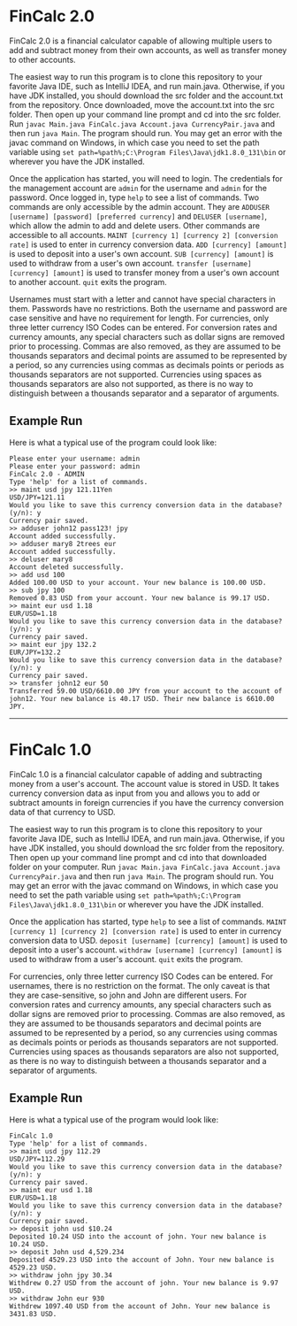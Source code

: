 # FinCalc 2.0
FinCalc 2.0 is a financial calculator capable of allowing multiple users to add and subtract money from their own accounts, as well as transfer money to other accounts.

The easiest way to run this program is to clone this repository to your favorite Java IDE, such as IntelliJ IDEA, and run main.java. Otherwise, if you have JDK installed, you should download the src folder and the account.txt from the repository. Once downloaded, move the account.txt into the src folder. Then open up your command line prompt and cd into the src folder. Run `javac Main.java FinCalc.java Account.java CurrencyPair.java` and then run `java Main`. The program should run. You may get an error with the javac command on Windows, in which case you need to set the path variable using `set path=%path%;C:\Program Files\Java\jdk1.8.0_131\bin` or wherever you have the JDK installed.

Once the application has started, you will need to login. The credentials for the management account are `admin` for the username and `admin` for the password. Once logged in, type `help` to see a list of commands. Two commands are only accessible by the admin account. They are `ADDUSER [username] [password] [preferred currency]` and `DELUSER [username]`, which allow the admin to add and delete users. Other commands are accessible to all accounts. `MAINT [currency 1] [currency 2] [conversion rate]` is used to enter in currency conversion data. `ADD [currency] [amount]` is used to deposit into a user's own account. `SUB [currency] [amount]` is used to withdraw from a user's own account. `transfer [username] [currency] [amount]` is used to transfer money from a user's own account to another account. `quit` exits the program.

Usernames must start with a letter and cannot have special characters in them. Passwords have no restrictions. Both the username and password are case sensitive and have no requirement for length. For currencies, only three letter currency ISO Codes can be entered. For conversion rates and currency amounts, any special characters such as dollar signs are removed prior to processing. Commas are also removed, as they are assumed to be thousands separators and decimal points are assumed to be represented by a period, so any currencies using commas as decimals points or periods as thousands separators are not supported. Currencies using spaces as thousands separators are also not supported, as there is no way to distinguish between a thousands separator and a separator of arguments.

## Example Run
Here is what a typical use of the program could look like:
```
Please enter your username: admin
Please enter your password: admin
FinCalc 2.0 - ADMIN
Type 'help' for a list of commands.
>> maint usd jpy 121.11Yen
USD/JPY=121.11
Would you like to save this currency conversion data in the database? (y/n): y
Currency pair saved.
>> adduser john12 pass123! jpy
Account added successfully.
>> adduser mary8 2trees eur
Account added successfully.
>> deluser mary8
Account deleted successfully.
>> add usd 100
Added 100.00 USD to your account. Your new balance is 100.00 USD.
>> sub jpy 100
Removed 0.83 USD from your account. Your new balance is 99.17 USD.
>> maint eur usd 1.18
EUR/USD=1.18
Would you like to save this currency conversion data in the database? (y/n): y
Currency pair saved.
>> maint eur jpy 132.2
EUR/JPY=132.2
Would you like to save this currency conversion data in the database? (y/n): y
Currency pair saved.
>> transfer john12 eur 50
Transferred 59.00 USD/6610.00 JPY from your account to the account of john12. Your new balance is 40.17 USD. Their new balance is 6610.00 JPY.
```

---

# FinCalc 1.0
FinCalc 1.0 is a financial calculator capable of adding and subtracting money from a user's account. The account value is stored in USD. It takes currency conversion data as input from you and allows you to add or subtract amounts in foreign currencies if you have the currency conversion data of that currency to USD.

The easiest way to run this program is to clone this repository to your favorite Java IDE, such as IntelliJ IDEA, and run main.java. Otherwise, if you have JDK installed, you should download the src folder from the repository. Then open up your command line prompt and cd into that downloaded folder on your computer. Run `javac Main.java FinCalc.java Account.java CurrencyPair.java` and then run `java Main`. The program should run. You may get an error with the javac command on Windows, in which case you need to set the path variable using `set path=%path%;C:\Program Files\Java\jdk1.8.0_131\bin` or wherever you have the JDK installed.

Once the application has started, type `help` to see a list of commands. `MAINT [currency 1] [currency 2] [conversion rate]` is used to enter in currency conversion data to USD. `deposit [username] [currency] [amount]` is used to deposit into a user's account. `withdraw [username] [currency] [amount]` is used to withdraw from a user's account. `quit` exits the program.

For currencies, only three letter currency ISO Codes can be entered. For usernames, there is no restriction on the format. The only caveat is that they are case-sensitive, so john and John are different users. For conversion rates and currency amounts, any special characters such as dollar signs are removed prior to processing. Commas are also removed, as they are assumed to be thousands separators and decimal points are assumed to be represented by a period, so any currencies using commas as decimals points or periods as thousands separators are not supported. Currencies using spaces as thousands separators are also not supported, as there is no way to distinguish between a thousands separator and a separator of arguments.

## Example Run
Here is what a typical use of the program would look like:
```
FinCalc 1.0
Type 'help' for a list of commands.
>> maint usd jpy 112.29
USD/JPY=112.29
Would you like to save this currency conversion data in the database? (y/n): y
Currency pair saved.
>> maint eur usd 1.18
EUR/USD=1.18
Would you like to save this currency conversion data in the database? (y/n): y
Currency pair saved.
>> deposit john usd $10.24
Deposited 10.24 USD into the account of john. Your new balance is 10.24 USD.
>> deposit John usd 4,529.234
Deposited 4529.23 USD into the account of John. Your new balance is 4529.23 USD.
>> withdraw john jpy 30.34
Withdrew 0.27 USD from the account of john. Your new balance is 9.97 USD.
>> withdraw John eur 930
Withdrew 1097.40 USD from the account of John. Your new balance is 3431.83 USD.
```
